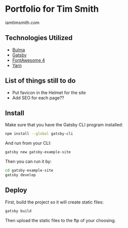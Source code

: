 # Portfolio for Tim Smith
iamtimsmith.com

## Technologies Utilized

- [Bulma](https://www.bulma.io)
- [Gatsby](https://www.gatsbyjs.org)
- [FontAwesome 4](https://fontawesome.com/v4.7.0/)
- [Yarn](https://yarnpkg.com/en/)

## List of things still to do

- Put favicon in the Helmet for the site
- Add SEO for each page??


## Install

Make sure that you have the Gatsby CLI program installed:

```sh
npm install --global gatsby-cli
```

And run from your CLI:

```sh
gatsby new gatsby-example-site
```

Then you can run it by:

```sh
cd gatsby-example-site
gatsby develop
```

## Deploy

First, build the project so it will create static files:

```sh
gatsby build
```

Then upload the static files to the ftp of your choosing.

